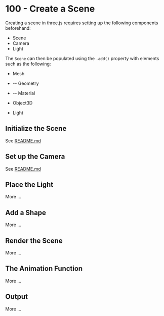 # 100 - Create a Scene

Creating a scene in three.js requires setting up the following components beforehand:

- Scene
- Camera
- Light

The ```Scene``` can then be populated using the ```.add()``` property with elements such as the following:

- Mesh

- -- Geometry

- -- Material

- Object3D

- Light

## Initialize the Scene

See [README.md](./100/README.md)

## Set up the Camera

See [README.md](./200/README.md)

## Place the Light

More ...

## Add a Shape

More ...

## Render the Scene

More ...

## The Animation Function

More ...

## Output

More ...
